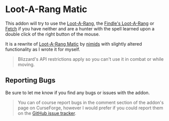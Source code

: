 # Loot-A-Rang Matic
This addon will try to use the [Loot-A-Rang](https://www.wowhead.com/item=60854/loot-a-rang), the [Findle's Loot-A-Rang](https://www.wowhead.com/item=109167/findles-loot-a-rang) or [Fetch](https://www.wowhead.com/mop-classic/spell=125050/fetch) if you have neither and are a hunter with the spell learned upon a double click of the right button of the mouse.

It is a rewrite of [Loot-A-Rang Matic](https://www.curseforge.com/wow/addons/loot-rang-matic) by [nimids](https://www.curseforge.com/members/nimids/projects) with slightly altered functionality as I wrote it for myself.

> Blizzard's API restrictions apply so you can't use it in combat or while moving.  

## Reporting Bugs
Be sure to let me know if you find any bugs or issues with the addon.

> You can of course report bugs in the comment section of the addon's page on CurseForge, however I would prefer if you could report them on the [GitHub issue tracker](https://github.com/Ranoth/Loot-A-Rang-Matic-Reforged/issues).